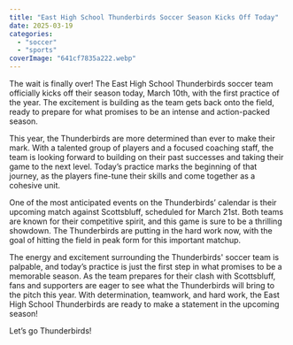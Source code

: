 ```yaml
---
title: "East High School Thunderbirds Soccer Season Kicks Off Today"
date: 2025-03-19
categories: 
  - "soccer"
  - "sports"
coverImage: "641cf7835a222.webp"
---
```


The wait is finally over! The East High School Thunderbirds soccer team officially kicks off their season today, March 10th, with the first practice of the year. The excitement is building as the team gets back onto the field, ready to prepare for what promises to be an intense and action-packed season.

This year, the Thunderbirds are more determined than ever to make their mark. With a talented group of players and a focused coaching staff, the team is looking forward to building on their past successes and taking their game to the next level. Today’s practice marks the beginning of that journey, as the players fine-tune their skills and come together as a cohesive unit.

One of the most anticipated events on the Thunderbirds’ calendar is their upcoming match against Scottsbluff, scheduled for March 21st. Both teams are known for their competitive spirit, and this game is sure to be a thrilling showdown. The Thunderbirds are putting in the hard work now, with the goal of hitting the field in peak form for this important matchup.

The energy and excitement surrounding the Thunderbirds' soccer team is palpable, and today’s practice is just the first step in what promises to be a memorable season. As the team prepares for their clash with Scottsbluff, fans and supporters are eager to see what the Thunderbirds will bring to the pitch this year. With determination, teamwork, and hard work, the East High School Thunderbirds are ready to make a statement in the upcoming season!

Let’s go Thunderbirds!
